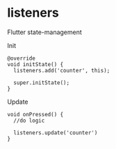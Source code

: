 # listeners

Flutter state-management 



Init
```
@override
void initState() {
  listeners.add('counter', this);
  
  super.initState();
}
```

Update
```
void onPressed() {
  //do logic

  listeners.update('counter')
}
```
